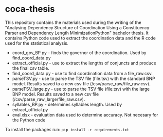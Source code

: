 # coca-thesis
This repository contains the materials used during the writing of the "Analysing Dependency Structure of Coordination Using a Constituency Parser and Dependency Length MinimizationPython" bachelor thesis. It contains Python code used to extract the coordination data and the R code used for the statistical analysis.

- coord_gov_BP.py - finds the governor of the coordination. Used by find_coord_data.py
- extract_official.py - use to extract the lengths of conjuncts and produce the final csv table.
- find_coord_data.py - use to find coordination data from a file_raw.csv.
- parseTSV.py - use to parse the TSV file (file.tsv) with the standard BNP model. Results saved to a new csv file (/csv/parse_raw/file_raw.csv).
- parseTSV_large.py - use to parse the TSV file (file.tsv) with the large BNP model. Results saved to a new csv file (/csv/parse_raw_large/file_raw.csv).
- syllables_BP.py - determines syllables length. Used by extract_official.py
- eval.xlsx - evaluation data used to determine accuracy. Not necesary for the Python code 

To install the packages run: `pip install -r requirements.txt`
